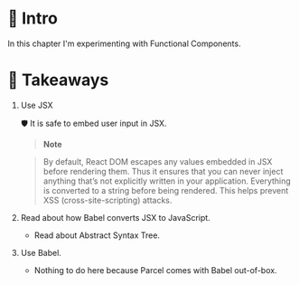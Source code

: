 # 🔰 Intro

In this chapter I'm experimenting with Functional Components.

# 🥡 Takeaways

1.  Use JSX

    🛡️ It is safe to embed user input in JSX.

    > **Note**

    > By default, React DOM escapes any values embedded in JSX before rendering them. Thus it ensures that you can never inject anything that’s not explicitly written in your application. Everything is converted to a string before being rendered. This helps prevent XSS (cross-site-scripting) attacks.

2.  Read about how Babel converts JSX to JavaScript.

    - Read about Abstract Syntax Tree.

3.  Use Babel.
    - Nothing to do here because Parcel comes with Babel out-of-box.
